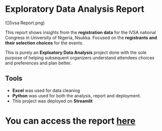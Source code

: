 # Exploratory Data Analysis Report

![](ivsa Report.png)

This report shows insights from the **registration data** for the IVSA national Congress in University of Nigeria, Nsukka.
Focused on the **registrants and their selection choices** for the events.

This is purely an **Exploatory Data Analysis** project done with the sole purpose of helping subsequent organizers understand attendees choices and preferences and plan better.

## Tools
- **Excel** was used for data cleaning
- **Python** was used for both the analysis, report and deployment.
- This project was deployed on **Streamlit**



# You can access the report [here](https://ivsareport.streamlit.app/)
